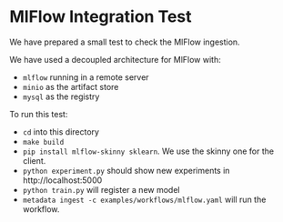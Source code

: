 # MlFlow Integration Test

We have prepared a small test to check the MlFlow ingestion.

We have used a decoupled architecture for MlFlow with:
- `mlflow` running in a remote server
- `minio` as the artifact store
- `mysql` as the registry

To run this test:

- `cd` into this directory
- `make build`
- `pip install mlflow-skinny sklearn`. We use the skinny one for the client.
- `python experiment.py` should show new experiments in http://localhost:5000
- `python train.py` will register a new model
- `metadata ingest -c examples/workflows/mlflow.yaml` will run the workflow.
